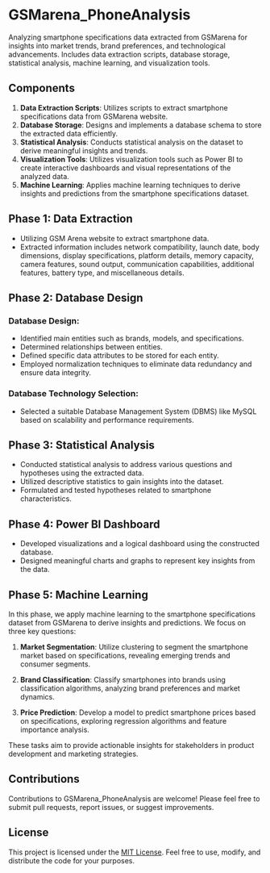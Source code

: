 # GSMarena_PhoneAnalysis
Analyzing smartphone specifications data extracted from GSMarena for insights into market trends, brand preferences, and technological advancements. Includes data extraction scripts, database storage, statistical analysis, machine learning, and visualization tools.

## Components
1. **Data Extraction Scripts**: Utilizes scripts to extract smartphone specifications data from GSMarena website.
2. **Database Storage**: Designs and implements a database schema to store the extracted data efficiently.
3. **Statistical Analysis**: Conducts statistical analysis on the dataset to derive meaningful insights and trends.
4. **Visualization Tools**: Utilizes visualization tools such as Power BI to create interactive dashboards and visual representations of the analyzed data.
5. **Machine Learning**: Applies machine learning techniques to derive insights and predictions from the smartphone specifications dataset.

## Phase 1: Data Extraction
- Utilizing GSM Arena website to extract smartphone data.
- Extracted information includes network compatibility, launch date, body dimensions, display specifications, platform details, memory capacity, camera features, sound output, communication capabilities, additional features, battery type, and miscellaneous details.

## Phase 2: Database Design
### Database Design:
- Identified main entities such as brands, models, and specifications.
- Determined relationships between entities.
- Defined specific data attributes to be stored for each entity.
- Employed normalization techniques to eliminate data redundancy and ensure data integrity.
### Database Technology Selection:
- Selected a suitable Database Management System (DBMS) like MySQL based on scalability and performance requirements.

## Phase 3: Statistical Analysis
- Conducted statistical analysis to address various questions and hypotheses using the extracted data.
- Utilized descriptive statistics to gain insights into the dataset.
- Formulated and tested hypotheses related to smartphone characteristics.

## Phase 4: Power BI Dashboard
- Developed visualizations and a logical dashboard using the constructed database.
- Designed meaningful charts and graphs to represent key insights from the data.

## Phase 5: Machine Learning

In this phase, we apply machine learning to the smartphone specifications dataset from GSMarena to derive insights and predictions. We focus on three key questions:

1. **Market Segmentation**: Utilize clustering to segment the smartphone market based on specifications, revealing emerging trends and consumer segments.

2. **Brand Classification**: Classify smartphones into brands using classification algorithms, analyzing brand preferences and market dynamics.

3. **Price Prediction**: Develop a model to predict smartphone prices based on specifications, exploring regression algorithms and feature importance analysis.

These tasks aim to provide actionable insights for stakeholders in product development and marketing strategies.

## Contributions
Contributions to GSMarena_PhoneAnalysis are welcome! Please feel free to submit pull requests, report issues, or suggest improvements.

## License
This project is licensed under the [MIT License](LICENSE). Feel free to use, modify, and distribute the code for your purposes.
